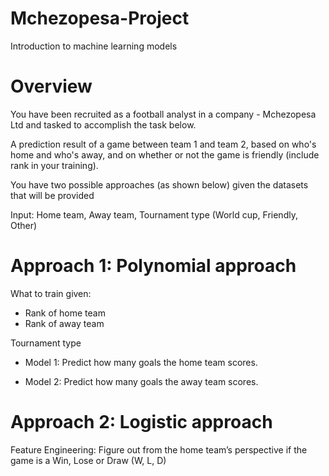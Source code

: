 # Mchezopesa-Project
Introduction to machine learning models 
# Overview 

You have been recruited as a football analyst in a company - Mchezopesa Ltd and tasked to accomplish the task below.

A prediction result of a game between team 1 and team 2, based on who's home and who's away, and on whether or not the game is friendly (include rank in your training).

You have two possible approaches (as  shown below) given the datasets that will be provided

Input: Home team, Away team, Tournament type (World cup, Friendly, Other)

# Approach 1: Polynomial approach

What to train given:

- Rank of home team
- Rank of away team

Tournament type
- Model 1: Predict how many goals the home team scores.

- Model 2: Predict how many goals the away team scores.

# Approach 2: Logistic approach

Feature Engineering: Figure out from the home team’s perspective if the game is a Win, Lose or Draw (W, L, D)
